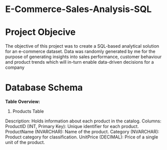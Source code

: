 # E-Commerce-Sales-Analysis-SQL

# Project Objecive 
The objective of this project was to create a SQL-based analytical solution for an e-commerce dataset. Data was randomly generated by me for the purpose of generating insights  into sales performance, customer behaviour and product trends which will in-turn enable data-driven decisions for a company 

# Database Schema
**Table Overview:**

1. Products Table

Description: Holds information about each product in the catalog.
Columns:
  ProductID (INT, Primary Key): Unique identifier for each product.
  ProductName (NVARCHAR): Name of the product.
  Category (NVARCHAR): Product category for classification.
  UnitPrice (DECIMAL): Price of a single unit of the product.
